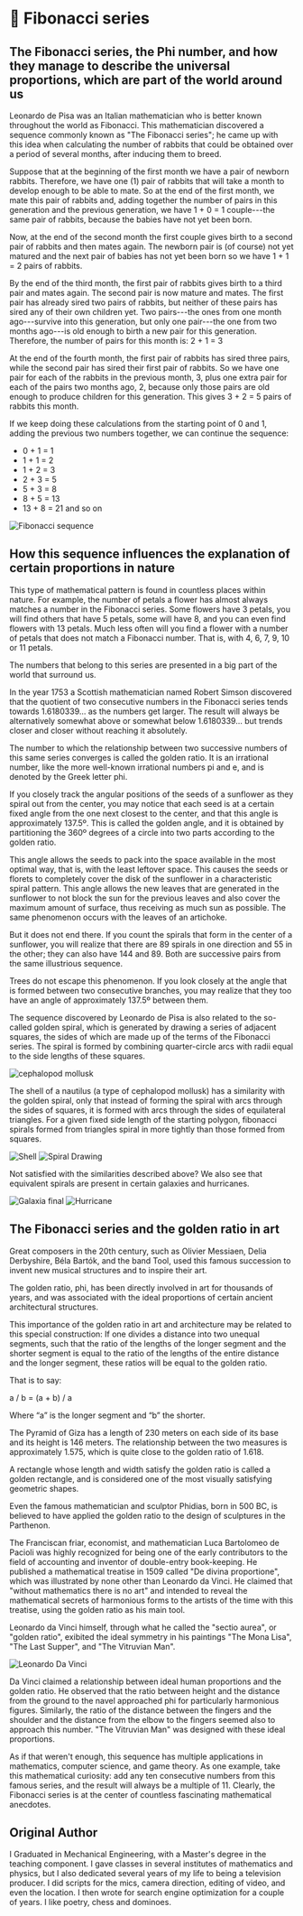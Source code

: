 # 🥇 Fibonacci series

## The Fibonacci series, the Phi number, and how they manage to describe the universal proportions, which are part of the world around us

Leonardo de Pisa was an Italian mathematician who is better known
throughout the world as Fibonacci. This mathematician discovered a sequence
commonly known as "The Fibonacci series"; he came up with this idea when
calculating the number of rabbits that could be obtained over a period of
several months, after inducing them to breed.

Suppose that at the beginning of the first month we have a pair of newborn
rabbits. Therefore, we have one (1) pair of rabbits that will take a month to
develop enough to be able to mate. So at the end of the first month, we
mate this pair of rabbits and, adding together the number of pairs in this
generation and the previous generation, we have 1 + 0 = 1 couple---the same
pair of rabbits, because the babies have not yet been born.

Now, at the end of the second month the first couple gives birth to a second
pair of rabbits and then mates again. The newborn pair is (of course) not yet
matured and the next pair of babies has not yet been born so we have
1 + 1 = 2 pairs of rabbits.

By the end of the third month, the first pair of rabbits gives birth to a third
pair and mates again. The second pair is now mature and mates. The first pair
has already sired two pairs of rabbits, but neither of these pairs has sired any
of their own children yet. Two pairs---the ones from one month ago---survive
into this generation, but only one pair---the one from two months ago---is
old enough to birth a new pair for this generation. Therefore, the number of
pairs for this month is: 2 + 1 = 3

At the end of the fourth month, the first pair of rabbits has sired three
pairs, while the second pair has sired their first pair of rabbits. So we have
one pair for each of the rabbits in the previous month, 3, plus one extra pair
for each of the pairs two months ago, 2, because only those pairs are old
enough to produce children for this generation. This gives 3 + 2 = 5 pairs of
rabbits this month.

If we keep doing these calculations from the starting point of 0 and 1, adding
the previous two numbers together, we can continue the sequence:

- 0 + 1 = 1
- 1 + 1 = 2
- 1 + 2 = 3
- 2 + 3 = 5
- 5 + 3 = 8
- 8 + 5 = 13
- 13 + 8 = 21 and so on

![Fibonacci sequence](_static/images/fibonacci/fibonacci1.jpg)

## How this sequence influences the explanation of certain proportions in nature

This type of mathematical pattern is found in countless places within nature.
For example, the number of petals a flower has almost always matches a number in
the Fibonacci series. Some flowers have 3 petals, you will
find others that have 5 petals, some will have 8, and you can even find
flowers with 13 petals. Much less often will you find a flower
with a number of petals that does not match a Fibonacci number. That is, with 4,
6, 7, 9, 10 or 11 petals.

The numbers that belong to this series are presented in a big part of the world
that surround us.

In the year 1753 a Scottish mathematician named Robert Simson discovered that
the quotient of two consecutive numbers in the Fibonacci series tends towards
1.6180339... as the numbers get larger. The result will always be alternatively
somewhat above or somewhat below 1.6180339... but trends closer and closer without
reaching it absolutely.

The number to which the relationship between two successive numbers of this same
series converges is called the golden ratio. It is an irrational number, like
the more well-known irrational numbers pi and e, and is denoted by the Greek
letter phi.

If you closely track the angular positions of the seeds of a sunflower as they
spiral out from the center, you may notice that each seed is at a certain fixed
angle from the one next closest to the center, and that this angle is
approximately 137.5º. This is called the golden angle, and it is obtained
by partitioning the 360º degrees of a circle into two parts according to the
golden ratio.

This angle allows the seeds to pack into the space available in the most optimal
way, that is, with the least leftover space. This causes the seeds or florets to
completely cover the disk of the sunflower in a characteristic spiral pattern.
This angle allows the new leaves that are generated in the sunflower to
not block the sun for the previous leaves and also cover the maximum amount of
surface, thus receiving as much sun as possible. The same phenomenon
occurs with the leaves of an artichoke.

But it does not end there. If you count the spirals that form in the center
of a sunflower, you will realize that there are 89 spirals in one direction and
55 in the other; they can also have 144 and 89. Both are successive pairs
from the same illustrious sequence.

Trees do not escape this phenomenon. If you look closely at the angle that is
formed between two consecutive branches, you may realize that they too have an
angle of approximately 137.5º between them.

The sequence discovered by Leonardo de Pisa is also related to the so-called
golden spiral, which is generated by drawing a series of adjacent squares, the
sides of which are made up of the terms of the Fibonacci series. The spiral is
formed by combining quarter-circle arcs with radii equal to the side lengths
of these squares.

![cephalopod mollusk](_static/images/fibonacci/fibonacci2.jpg)

The shell of a nautilus (a type of cephalopod mollusk) has a similarity with
the golden spiral, only that instead of forming the spiral with
arcs through the sides of squares, it is formed with arcs through the sides of
equilateral triangles. For a given fixed side length of the starting polygon,
fibonacci spirals formed from triangles spiral in more tightly than those formed
from squares.

![Shell](_static/images/fibonacci/fibonacci3.jpg)
![Spiral Drawing](_static/images/fibonacci/fibonacci4.jpg)

Not satisfied with the similarities described above? We also see that
equivalent spirals are present in certain galaxies and hurricanes.

![Galaxia final](_static/images/fibonacci/fibonacci5.jpg)
![Hurricane](_static/images/fibonacci/fibonacci6.jpg)

## The Fibonacci series and the golden ratio in art

Great composers in the 20th century, such as Olivier Messiaen, Delia
Derbyshire, Béla Bartók, and the band Tool, used this famous succession to
invent new musical structures and to inspire their art.

The golden ratio, phi, has been directly involved in art for thousands of years,
and was associated with the ideal proportions of certain ancient architectural
structures.

This importance of the golden ratio in art and architecture may be related to this
special construction: If one divides a distance into two unequal segments, such
that the ratio of the lengths of the longer segment and the shorter segment is
equal to the ratio of the lengths of the entire distance and the longer segment,
these ratios will be equal to the golden ratio.

That is to say:

a / b = (a + b) / a

Where “a” is the longer segment and “b” the shorter.

The Pyramid of Giza has a length of 230 meters on each side of its base and its
height is 146 meters. The relationship between the two measures is approximately
1.575, which is quite close to the golden ratio of 1.618.

A rectangle whose length and width satisfy the golden ratio is called a
golden rectangle, and is considered one of the most visually satisfying geometric
shapes.

Even the famous mathematician and sculptor Phidias, born in 500 BC, is believed
to have applied the golden ratio to the design of sculptures in the Parthenon.

The Franciscan friar, economist, and mathematician Luca Bartolomeo de Pacioli
was highly recognized for being one of the early contributors to the field of
accounting and inventor of double-entry book-keeping. He published a mathematical
treatise in 1509 called "De divina proportione", which was illustrated by none
other than Leonardo da Vinci. He claimed that "without mathematics there is no art"
and intended to reveal the mathematical secrets of harmonious forms to the artists
of the time with this treatise, using the golden ratio as his main tool.

Leonardo da Vinci himself, through what he called the "sectio aurea", or
"golden ratio", exibited the ideal symmetry in his paintings "The Mona Lisa",
"The Last Supper", and "The Vitruvian Man".

![Leonardo Da Vinci](_static/images/fibonacci/fibonacci7.jpg)

Da Vinci claimed a relationship between ideal human proportions and the golden
ratio. He observed that the ratio between height and the distance from the ground
to the navel approached phi for particularly harmonious figures. Similarly,
the ratio of the distance between the fingers and the shoulder and the
distance from the elbow to the fingers seemed also to approach this number.
"The Vitruvian Man" was designed with these ideal proportions.

As if that weren't enough, this sequence has multiple applications in
mathematics, computer science, and game theory. As one example, take this mathematical
curiosity: add any ten consecutive numbers from this famous series, and the result
will always be a multiple of 11. Clearly, the Fibonacci series is at the center of
countless fascinating mathematical anecdotes.

## Original Author

I Graduated in Mechanical Engineering, with a Master's degree in the teaching
component. I gave classes in several institutes of mathematics and physics, but
I also dedicated several years of my life to being a television producer. I did
scripts for the mics, camera direction, editing of video, and even the location.
I then wrote for search engine optimization for a couple of years. I like poetry,
chess and dominoes.
